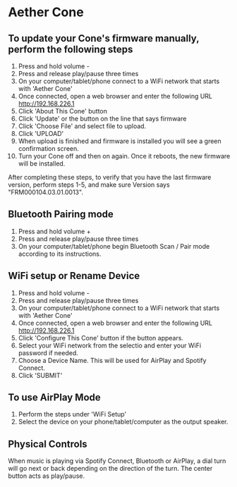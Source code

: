 # Aether Cone

## To update your Cone's firmware manually, perform the following steps

1. Press and hold volume -
2. Press and release play/pause three times
3. On your computer/tablet/phone connect to a WiFi network that starts with 'Aether Cone'
4. Once connected, open a web browser and enter the following URL http://192.168.226.1
5. Click 'About This Cone' button
6. Click 'Update' or the button on the line that says firmware
7. Click 'Choose File' and select file to upload.
8. Click 'UPLOAD'
9. When upload is finished and firmware is installed you will see a green confirmation screen.
10. Turn your Cone off and then on again. Once it reboots, the new firmware will be installed.

After completing these steps, to verify that you have the last firmware version, perform steps 1-5, and make sure Version says "FRM000104.03.01.0013".

## Bluetooth Pairing mode

1. Press and hold volume +
2. Press and release play/pause three times
3. On your computer/tablet/phone begin Bluetooth Scan / Pair mode according to its instructions.

## WiFi setup or Rename Device

1. Press and hold volume -
2. Press and release play/pause three times
3. On your computer/tablet/phone connect to a WiFi network that starts with 'Aether Cone'
4. Once connected, open a web browser and enter the following URL http://192.168.226.1
5. Click 'Configure This Cone' button if the button appears.
6. Select your WiFi network from the selectio and enter your WiFi password if needed.
7. Choose a Device Name. This will be used for AirPlay and Spotify Connect.
8. Click 'SUBMIT'

## To use AirPlay Mode

1. Perform the steps under 'WiFi Setup'
2. Select the device on your phone/tablet/computer as the output speaker. 

## Physical Controls

When music is playing via Spotify Connect, Bluetooth or AirPlay, a dial turn will go next or back depending on the direction of the turn. The center button acts as play/pause.

